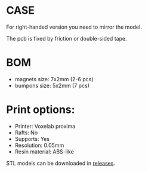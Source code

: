 # CASE


For right-handed version you need to mirror the model.

The pcb is fixed by friction or double-sided tape.

# BOM
* magnets size: 7x2mm (2-6 pcs)
* bumpons size: 5x2mm (7 pcs)


# Print options:
* Printer: Voxelab proxima
* Rafts: No
* Supports: Yes
* Resolution: 0.05mm
* Resin material: ABS-like

STL models can be downloaded in [releases](https://github.com/aroum/PNCATEHO/releases).
